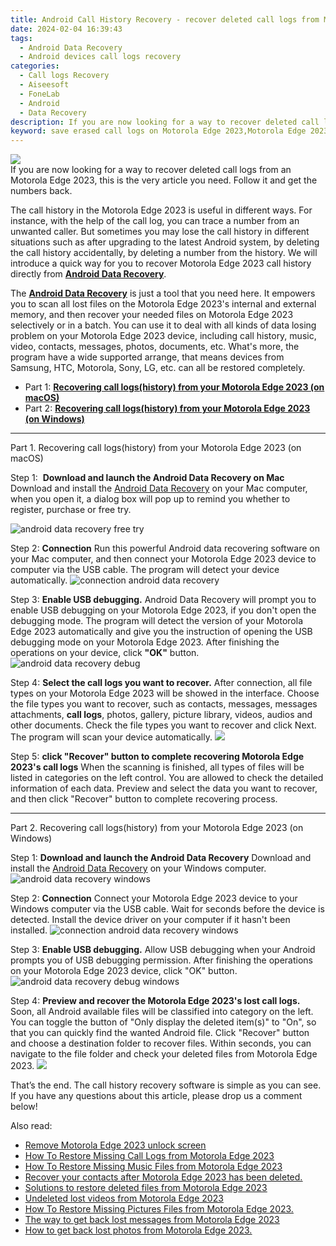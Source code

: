 ```yaml
---
title: Android Call History Recovery - recover deleted call logs from Motorola Edge 2023
date: 2024-02-04 16:39:43
tags: 
  - Android Data Recovery
  - Android devices call logs recovery
categories: 
  - Call logs Recovery
  - Aiseesoft
  - FoneLab
  - Android
  - Data Recovery
description: If you are now looking for a way to recover deleted call logs from an Motorola Edge 2023, this is the very article you need. Follow it and get the numbers back.
keyword: save erased call logs on Motorola Edge 2023,Motorola Edge 2023 call logs retrieval,Regain missing call history on Motorola Edge 2023,recover lost recent calls from Motorola Edge 2023,Motorola Edge 2023 call logs recovery,undelete call numbers from Motorola Edge 2023,Motorola Edge 2023 issues with call history deleted,how to recover deleted call history in Motorola Edge 2023,how to get back deleted call history Motorola Edge 2023 phone,how to restore your files from Motorola Edge 2023,Motorola Edge 2023 reset but recover call history,deletes call history of Motorola Edge 2023
---
```


<img src="https://img0mobiles.techidaily.com/images/best-assets/devices/motorola/motorola-edge-2023/3.jpg" class="atpl-imgstyle"  />

<div class="atpl-content atpl-for-fonelab-android recover-call-logs">

<div class="atpl-post-description-part-1">
If you are now looking for a way to recover deleted call logs from an Motorola Edge 2023, this is the very article you need. Follow it and get the numbers back.
</div>



<div class="atpl-post-description-part-2">
<div class="tpl-content-sub-paragraph-normal">
  <p>
    The call history in the Motorola Edge 2023 is useful in different ways. For instance, with the help of the call log, you can trace a number from an unwanted caller. But sometimes you may lose the call history in different situations such as after upgrading to the latest Android system, by deleting the call history accidentally, by deleting a number from the history. We will introduce a quick way for you to recover Motorola Edge 2023 call history directly from <a href="https://tools.techidaily.com/aiseesoft-android-data-recovery/" target="_blank" rel="noopener"><strong>Android Data Recovery</strong></a>.
  </p>
</div>
</div>

<div class="atpl-post-description-part-3">
<div class="tpl-content-sub-paragraph-normal">
  <p>
    The <a href="https://tools.techidaily.com/aiseesoft-android-data-recovery/" target="_blank" rel="noopener"><strong>Android Data Recovery</strong></a> is just a tool that you need here. It empowers you to scan all lost files on the Motorola Edge 2023's internal and external memory, and then recover your needed files on Motorola Edge 2023 selectively or in a batch. You can use it to deal with all kinds of data losing problem on your Motorola Edge 2023 device, including call history, music, video, contacts, messages, photos, documents, etc. What's more, the program have a wide supported arrange, that means devices from Samsung, HTC, Motorola, Sony, LG, etc. can all be restored completely.
  </p>
</div>
</div>

<ul>
  <li>Part 1: <strong><a href="#p1"> Recovering call logs(history) from your Motorola Edge 2023  (on macOS)</a></strong></li>
  <li>Part 2: <strong><a href="#p2"> Recovering call logs(history) from your Motorola Edge 2023  (on Windows)</a></strong></li>
</ul>


<!-- Part 1 -->
<a id="p1" name="p1" ></a><hr>

<div>
  <span class="atpl-step-part-style">Part 1. Recovering call logs(history) from your Motorola Edge 2023 (on macOS)</span>
</div>

<span class="atpl-stepstyle-a"><span>Step 1: </span></span> <strong>Download and launch the Android Data Recovery on Mac</strong>
Download and install the <a href="https://tools.techidaily.com/aiseesoft-android-data-recovery/" target="_blank" rel="noopener">Android Data Recovery</a> on your Mac computer, when you open it, a dialog box will pop up to remind you whether to register, purchase or free try.

<img src="https://tools.techidaily.com/images/apps/aiseesoft/android-data-recovery/mac-free-try.png" class="atpl-imgstyle" alt="android data recovery free try" />

<span class="atpl-stepstyle-a"><span>Step 2: </span></span> <strong>Connection</strong>
Run this powerful Android data recovering software on your Mac computer, and then connect your Motorola Edge 2023 device to computer via the USB cable. The program will detect your device automatically.
<img src="https://tools.techidaily.com/images/apps/aiseesoft/android-data-recovery/mac-connection-interface.jpg" class="atpl-imgstyle" alt="connection android data recovery" />

<span class="atpl-stepstyle-a"><span>Step 3: </span></span> <strong>Enable USB debugging.</strong>
Android Data Recovery will prompt you to enable USB debugging on your Motorola Edge 2023, if you don't open the debugging mode. The program will detect the version of your Motorola Edge 2023 automatically and give you the instruction of opening the USB debugging mode on your Motorola Edge 2023. After finishing the operations on your device, click <strong>"OK"</strong> button.
<img src="https://tools.techidaily.com/images/apps/aiseesoft/android-data-recovery/mac-android-usb-debug.jpg"  class="atpl-imgstyle" alt="android data recovery debug" />

<span class="atpl-stepstyle-a"><span>Step 4: </span></span> <strong>Select the call logs you want to recover.</strong>
After connection, all file types on your Motorola Edge 2023 will be showed in the interface. Choose the file types you want to recover, such as contacts, messages, messages attachments, <b>call logs</b>, photos, gallery, picture library, videos, audios and other documents. Check the file types you want to recover and click Next. The program will scan your device automatically.
<img src="https://tools.techidaily.com/images/apps/aiseesoft/android-data-recovery/mac-choose-type-call-logs.jpg" class="atpl-imgstyle"  />

<span class="atpl-stepstyle-a"><span>Step 5: </span></span> <strong>click "Recover" button to  complete recovering Motorola Edge 2023's call logs</strong>
When the scanning is finished, all types of files will be listed in categories on the left control. You are allowed to check the detailed information of each data. Preview and select the data you want to recover, and then click "Recover" button to complete recovering process.


<a id="p2" name="p2"></a><hr>

<!-- Part 2 -->
<div>
  <span class="atpl-step-part-style">Part 2. Recovering call logs(history) from your Motorola Edge 2023 (on Windows)</span>
</div>

<span class="atpl-stepstyle-a"><span>Step 1: </span></span> <strong>Download and launch the Android Data Recovery</strong>
Download and install the <a href="https://tools.techidaily.com/aiseesoft-android-data-recovery/" target="_blank" rel="noopener">Android Data Recovery</a> on your Windows computer.
<img src="https://tools.techidaily.com/images/apps/aiseesoft/android-data-recovery/win-start-interface.png"  class="atpl-imgstyle" alt="android data recovery windows" />

<span class="atpl-stepstyle-a"><span>Step 2: </span></span> <strong>Connection</strong>
Connect your Motorola Edge 2023 device to your Windows computer via the USB cable. Wait for seconds before the device is detected. Install the device driver on your computer if it hasn't been installed.
<img src="https://tools.techidaily.com/images/apps/aiseesoft/android-data-recovery/win-connection-interface.png" class="atpl-imgstyle" alt="connection android data recovery windows" />

<span class="atpl-stepstyle-a"><span>Step 3: </span></span> <strong>Enable USB debugging.</strong>
Allow USB debugging when your Android prompts you of USB debugging permission. After finishing the operations on your Motorola Edge 2023 device, click "OK" button.
<img src="https://tools.techidaily.com/images/apps/aiseesoft/android-data-recovery/win-android-usb-debug.png" class="atpl-imgstyle" alt="android data recovery debug windows" />

<span class="atpl-stepstyle-a"><span>Step 4: </span></span> <strong>Preview and recover the Motorola Edge 2023's lost call logs.</strong>
Soon, all Android available files will be classified into category on the left. You can toggle the button of "Only display the deleted item(s)" to "On", so that you can quickly find the wanted Android file. Click "Recover" button and choose a destination folder to recover files. Within seconds, you can navigate to the file folder and check your deleted files from Motorola Edge 2023.
<img src="https://tools.techidaily.com/images/apps/aiseesoft/android-data-recovery/win-recover-call-logs.png" class="atpl-imgstyle"  />

<div class="atpl-post-description-part-4">
<div class="tpl-content-sub-paragraph-normal">
    <p>
        That’s the end. The call history recovery software is simple as you can see. If you have any questions about this article, please drop us a comment below!
    </p>
</div>
</div>

<ins class="adsbygoogle"
     style="display:block"
     data-ad-client="ca-pub-7571918770474297"
     data-ad-slot="8358498916"
     data-ad-format="auto"
     data-full-width-responsive="true"></ins>

<span class="atpl-alsoreadstyle">Also read:</span>
<div><ul>
<li><a href="/remove-motorola-edge-2023-unlock-screen-by-drfone-android-unlock-android-unlock/" target="_blank" rel="noopener"><u>Remove Motorola Edge 2023 unlock screen</u></a></li>
<li><a href="/how-to-restore-missing-call-logs-from-motorola-edge-2023-by-fonelab-android-recover-call-logs/" target="_blank" rel="noopener"><u>How To  Restore Missing Call Logs from Motorola Edge 2023</u></a></li>
<li><a href="/how-to-restore-missing-music-files-from-motorola-edge-2023-by-fonelab-android-recover-music/" target="_blank" rel="noopener"><u>How To  Restore Missing Music Files from Motorola Edge 2023</u></a></li>
<li><a href="/recover-your-contacts-after-motorola-edge-2023-has-been-deleted-by-fonelab-android-recover-contacts/" target="_blank" rel="noopener"><u>Recover your contacts after Motorola Edge 2023 has been deleted.</u></a></li>
<li><a href="/solutions-to-restore-deleted-files-from-motorola-edge-2023-by-fonelab-android-recover-data/" target="_blank" rel="noopener"><u>Solutions to restore deleted files from Motorola Edge 2023</u></a></li>
<li><a href="/undeleted-lost-videos-from-motorola-edge-2023-by-fonelab-android-recover-video/" target="_blank" rel="noopener"><u>Undeleted lost videos from Motorola Edge 2023</u></a></li>
<li><a href="/how-to-restore-missing-pictures-files-from-motorola-edge-2023-by-fonelab-android-recover-pictures/" target="_blank" rel="noopener"><u>How To  Restore Missing Pictures Files from Motorola Edge 2023.</u></a></li>
<li><a href="/the-way-to-get-back-lost-messages-from-motorola-edge-2023-by-fonelab-android-recover-messages/" target="_blank" rel="noopener"><u>The way to get back lost messages from Motorola Edge 2023</u></a></li>
<li><a href="/how-to-get-back-lost-photos-from-motorola-edge-2023-by-fonelab-android-recover-photos/" target="_blank" rel="noopener"><u>How to get back lost photos from Motorola Edge 2023.</u></a></li>
</ul></div>

</div>
